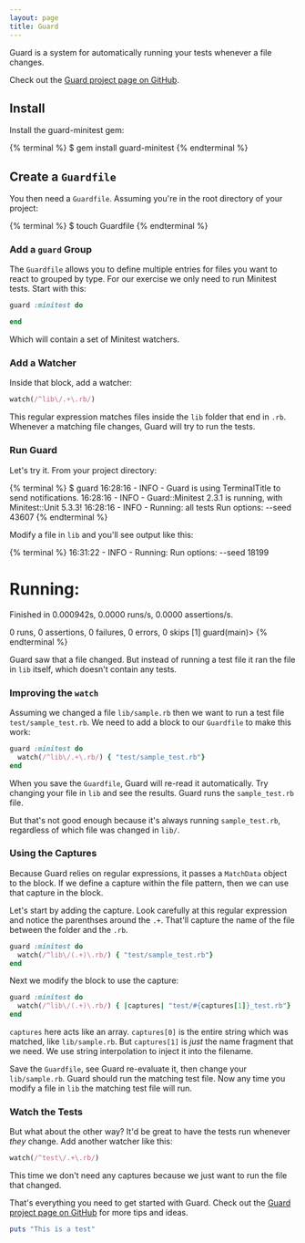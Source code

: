 ```yaml
---
layout: page
title: Guard
---
```


Guard is a system for automatically running your tests whenever a file changes.

Check out the [Guard project page on GitHub](https://github.com/guard/guard).

## Install

Install the guard-minitest gem:

{% terminal %}
$ gem install guard-minitest
{% endterminal %}

## Create a `Guardfile`

You then need a `Guardfile`. Assuming you're in the root directory of your project:

{% terminal %}
$ touch Guardfile
{% endterminal %}

### Add a `guard` Group

The `Guardfile` allows you to define multiple entries for files you want to
react to grouped by type. For our exercise we only need to run Minitest tests.
Start with this:

```ruby
guard :minitest do

end
```

Which will contain a set of Minitest watchers.

### Add a Watcher

Inside that block, add a watcher:

```ruby
watch(/^lib\/.+\.rb/)
```

This regular expression matches files inside the `lib` folder that end in `.rb`.
Whenever a matching file changes, Guard will try to run the tests.

### Run Guard

Let's try it. From your project directory:

{% terminal %}
$ guard
16:28:16 - INFO - Guard is using TerminalTitle to send notifications.
16:28:16 - INFO - Guard::Minitest 2.3.1 is running, with Minitest::Unit 5.3.3!
16:28:16 - INFO - Running: all tests
Run options: --seed 43607
{% endterminal %}

Modify a file in `lib` and you'll see output like this:

{% terminal %}
16:31:22 - INFO - Running:
Run options: --seed 18199

# Running:

Finished in 0.000942s, 0.0000 runs/s, 0.0000 assertions/s.

0 runs, 0 assertions, 0 failures, 0 errors, 0 skips
[1] guard(main)>
{% endterminal %}

Guard saw that a file changed. But instead of running a test file it ran the file
in `lib` itself, which doesn't contain any tests.

### Improving the `watch`

Assuming we changed a file `lib/sample.rb` then we want to run a test file
`test/sample_test.rb`. We need to add a block to our `Guardfile` to make this work:

```ruby
guard :minitest do
  watch(/^lib\/.+\.rb/) { "test/sample_test.rb"}
end
```

When you save the `Guardfile`, Guard will re-read it automatically. Try changing
your file in `lib` and see the results. Guard runs the `sample_test.rb` file.

But that's not good enough because it's always running `sample_test.rb`,
regardless of which file was changed in `lib/`.

### Using the Captures

Because Guard relies on regular expressions, it passes a `MatchData` object to the
block. If we define a capture within the file pattern, then we can use that
capture in the block.

Let's start by adding the capture. Look carefully at this regular expression and
notice the parenthses around the `.+`. That'll capture the name of the file between the
folder and the `.rb`.

```ruby
guard :minitest do
  watch(/^lib\/(.+)\.rb/) { "test/sample_test.rb"}
end
```

Next we modify the block to use the capture:

```ruby
guard :minitest do
  watch(/^lib\/(.+)\.rb/) { |captures| "test/#{captures[1]}_test.rb"}
end
```

`captures` here acts like an array. `captures[0]` is the entire string which was
matched, like `lib/sample.rb`. But `captures[1]` is *just* the name fragment that
we need. We use string interpolation to inject it into the filename.

Save the `Guardfile`, see Guard re-evaluate it, then change your `lib/sample.rb`.
Guard should run the matching test file. Now any time you modify a file in `lib`
the matching test file will run.

### Watch the Tests

But what about the other way? It'd be great to have the tests run whenever *they*
change. Add another watcher like this:

```ruby
watch(/^test\/.+\.rb/)
```

This time we don't need any captures because we just want to run the file that
changed.

That's everything you need to get started with Guard. Check out the
[Guard project page on GitHub](https://github.com/guard/guard) for more tips and
ideas.

```ruby
puts "This is a test"
```
